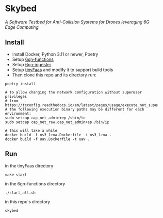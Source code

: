 # Skybed
*A Software Testbed for Anti-Collision Systems for Drones leveraging 6G Edge Computing*

## Install

- Install Docker, Python 3.11 or newer, Poetry
- Setup [6gn-functions](https://github.com/ChaosRez/6gn-functions) 
- Setup [6gn-ingester](https://github.com/ChaosRez/6gn-ingester) 
- Setup [tinyFaas](https://github.com/OpenFogStack/tinyFaaS) and modify it to support build tools
- Then clone this repo and its directory run:
```shell
poetry install

# to allow changing the network configuration without superuser privileges
# from https://tcconfig.readthedocs.io/en/latest/pages/usage/execute_not_super_user.html
# the following execution binary paths may be different for each environment:
sudo setcap cap_net_admin+ep /sbin/tc
sudo setcap cap_net_raw,cap_net_admin+ep /bin/ip

# this will take a while
docker build -f ns3_lena.Dockerfile -t ns3_lena .
docker build -f uav.Dockerfile -t uav .
```

## Run
in the tinyFaas directory
```shell
make start
```

in the 6gn-functions directory
```shell
./start_all.sh
```

in this repo's directory
```shell
skybed
```